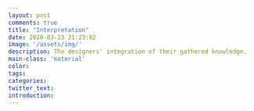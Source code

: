 ```yaml
---
layout: post
comments: true
title: "Interpretation"
date: 2020-03-23 21:23:02
image: '/assets/img/'
description: The designers' integration of their gathered knowledge.
main-class: 'material'
color:
tags:
categories:
twitter_text:
introduction:
---
```

